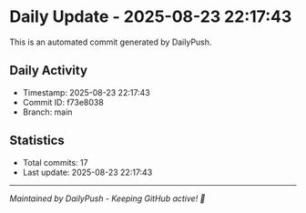 # Daily Update - 2025-08-23 22:17:43

This is an automated commit generated by DailyPush.

## Daily Activity
- Timestamp: 2025-08-23 22:17:43
- Commit ID: f73e8038
- Branch: main

## Statistics
- Total commits: 17
- Last update: 2025-08-23 22:17:43

---
*Maintained by DailyPush - Keeping GitHub active! 🚀*
